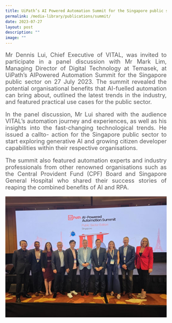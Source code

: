 ```yaml
---
title: UiPath’s AI Powered Automation Summit for the Singapore public sector
permalink: /media-library/publications/summit/
date: 2023-07-27
layout: post
description: ""
image: ""
---
```

<p style="font-size: 18px;color:#585858;text-align:justify;">
Mr Dennis Lui, Chief Executive of VITAL, was invited to participate in a panel discussion with Mr Mark Lim, Managing Director of Digital Technology at Temasek, at UiPath’s AIPowered Automation Summit for the Singapore public sector on 27 July 2023. The summit revealed the potential organisational benefits that AI-fuelled automation can bring about, outlined the latest trends in the industry, and featured practical use cases for the public sector.
</p>

<p style="font-size: 18px;color:#585858;text-align:justify;">
In the panel discussion, Mr Lui shared with the audience VITAL’s automation journey and experiences, as well as his insights into the fast-changing technological trends. He issued a callto- action for the Singapore public sector to start exploring generative AI and growing citizen developer capabilities within their respective organisations.
</p>

<p style="font-size: 18px;color:#585858;text-align:justify;">
The summit also featured automation experts and industry professionals from other renowned organisations such as the Central Provident Fund (CPF) Board and Singapore General Hospital who shared their success stories of reaping the combined benefits of AI and RPA.


</p>


<img src="/images/media/summit.jpg">